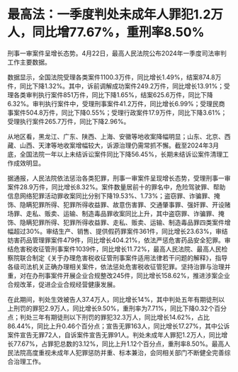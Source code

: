 # 最高法：一季度判处未成年人罪犯1.2万人，同比增77.67%，重刑率8.50%

刑事一审案件呈增长态势。4月22日，最高人民法院公布2024年一季度司法审判工作主要数据。

数据显示，全国法院受理各类案件1100.3万件，同比增长1.49%，结案874.8万件，同比下降1.32%。其中，诉前调解成功案件249.2万件，同比增长13.91%；受理各类审判执行案件851万件，同比下降1.65%，结案625.6万件，同比下降6.32%。审判执行案件中，受理刑事案件41.2万件，同比增长6.99%；受理民商事案件504.8万件，同比下降0.55%；受理行政案件17.9万件，同比下降3.61%；受理执行案件265.7万件，同比下降2.96%。

从地区看，黑龙江、广东、陕西、上海、安徽等地收案降幅明显；山东、北京、西藏、山西、天津等地收案增幅较大，诉源治理仍需常抓不懈。截至2024年3月底，全国法院一年以上未结诉讼案件同比下降56.45%，长期未结诉讼案件清理工作成效明显。

据通报，人民法院依法惩治各类犯罪，刑事一审案件呈现增长态势，受理刑事一审案件28.9万件，同比增长8.32%。案件数量居前十的罪名中，危险驾驶罪、帮助信息网络犯罪活动罪收案同比分别下降19.53%、1.73%；盗窃罪、诈骗罪、掩饰、隐瞒犯罪所得、犯罪所得收益罪、故意伤害罪、交通肇事罪、强奸罪、开设赌场罪、走私、贩卖、运输、制造毒品罪收案同比上升，其中盗窃罪、诈骗罪、掩饰、隐瞒犯罪所得、犯罪所得收益罪、走私、贩卖、运输、制造毒品罪四类案件增幅超过30%。审结生产、销售、提供假药罪案件361件，同比增长23.63%，审结妨害药品管理罪案件479件，同比增长404.21%，依法严惩危害药品安全犯罪。审结危害税收征管刑事案件1039件，同比增长11.72%，最高人民法院、最高人民检察院联合制定《关于办理危害税收征管刑事案件适用法律若干问题的解释》，指导各级司法机关正确办理相关案件，依法惩处危害税收征管犯罪。坚持治罪与治理并重，对在办刑事案件开展企业合规整改245件，同比增长158.62%，推进涉案企业合规改革，促进企业合规经营健康发展。

在此期间，判处生效被告人37.4万人，同比增长14%，其中判处五年有期徒刑以上刑罚的罪犯2.9万人，同比增长9.50%，重刑率为7.71%，同比下降0.32个百分点；判处三年有期徒刑以下刑罚的罪犯32.3万人，同比增长14.62%，占比86.44%，同比上升0.46个百分点；宣告无罪163人，同比增长17.27%，其中公诉案件宣告无罪72人，自诉案件宣告无罪91人。判处未成年人罪犯1.2万人，同比增长77.67%，占罪犯总数的3.12%，同比上升1.12个百分点，重刑率8.50%。最高人民法院高度重视未成年人犯罪惩防并重、标本兼治，会同相关部门不断健全完善综合治理工作。

